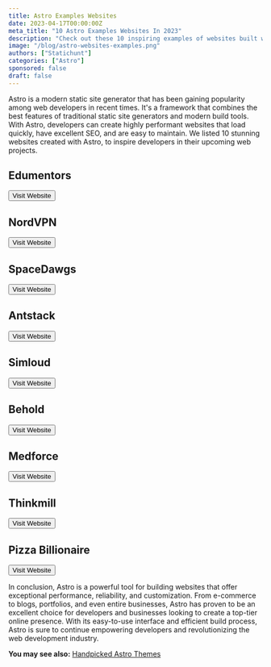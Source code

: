 ```yaml
---
title: Astro Examples Websites
date: 2023-04-17T00:00:00Z
meta_title: "10 Astro Examples Websites In 2023"
description: "Check out these 10 inspiring examples of websites built with Astro, perfect for sparking creativity in your next web project."
image: "/blog/astro-websites-examples.png"
authors: ["Statichunt"]
categories: ["Astro"]
sponsored: false
draft: false
---
```

Astro is a modern static site generator that has been gaining popularity among web developers in recent times. It's a framework that combines the best features of traditional static site generators and modern build tools. With Astro, developers can create highly performant websites that load quickly, have excellent SEO, and are easy to maintain. We listed 10 stunning websites created with Astro, to inspire developers in their upcoming web projects.



## Edumentors

<Mockup src="/blog/edumentors.png" alt="Edumentors" />

<Button href="https://edumentors.co.uk/" >Visit Website </Button>

## NordVPN

<Mockup src="/blog/nordvpn.png" alt="NordVPN" />

<Button href="https://nordvpn.org/" >Visit Website </Button>

## SpaceDawgs

<Mockup src="/blog/spacedawgs.png" alt="SpaceDawgs" />

<Button href="https://dawgs.io/" >Visit Website </Button>

## Antstack
<Mockup src="/blog/antstack.png" alt="Antstack" />

<Button href="https://www.antstack.com/" >Visit Website </Button>

## Simloud

<Mockup src="/blog/simloud.png" alt="simloud" />

<Button href="https://simloud.com/" >Visit Website </Button>

## Behold

<Mockup src="/blog/behold.png" alt="Behold" />

<Button href="https://behold.so/" >Visit Website </Button>

## Medforce

<Mockup src="/blog/medforce.png" alt="Medforce" />

<Button href="https://www.medforce.net/" >Visit Website </Button>

## Thinkmill

<Mockup src="/blog/thinkmill.png" alt="Thinkmill" />

<Button href="https://www.thinkmill.com.au/" >Visit Website </Button>


## Pizza Billionaire
<Mockup src="/blog/pizza-billionaire.png" alt="Pizza Billionaire" />

<Button href="https://pizzabillionaire.com/" >Visit Website </Button>



In conclusion, Astro is a powerful tool for building websites that offer exceptional performance, reliability, and customization. From e-commerce to blogs, portfolios, and even entire businesses, Astro has proven to be an excellent choice for developers and businesses looking to create a top-tier online presence. With its easy-to-use interface and efficient build process, Astro is sure to continue empowering developers and revolutionizing the web development industry.

**You may see also:** [Handpicked Astro Themes](/astro-themes)
